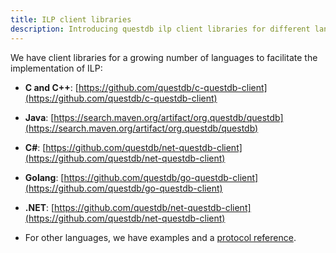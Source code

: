 ```yaml
---
title: ILP client libraries
description: Introducing questdb ilp client libraries for different languages
---
```


We have client libraries for a growing number of languages to facilitate the implementation of ILP:

- **C and C++**:
  [https://github.com/questdb/c-questdb-client](https://github.com/questdb/c-questdb-client)

- **Java**:
  [https://search.maven.org/artifact/org.questdb/questdb](https://search.maven.org/artifact/org.questdb/questdb)

- **C#**:
  [https://github.com/questdb/net-questdb-client](https://github.com/questdb/net-questdb-client)

- **Golang**:
  [https://github.com/questdb/go-questdb-client](https://github.com/questdb/go-questdb-client)

- **.NET**:
  [https://github.com/questdb/net-questdb-client](https://github.com/questdb/net-questdb-client)
  
<!--TBD nodejs client -->

- For other languages, we have examples and a
  [protocol reference](/docs/reference/api/ilp/overview).